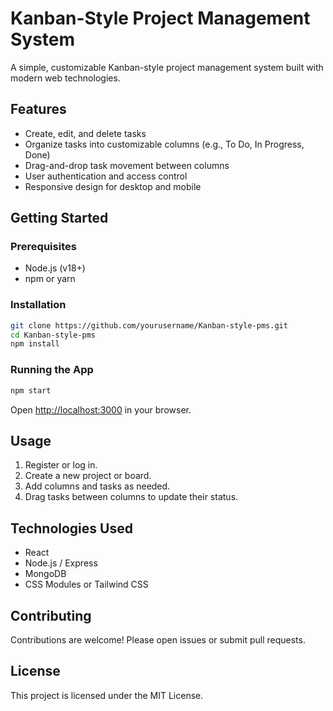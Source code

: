 # Kanban-Style Project Management System

A simple, customizable Kanban-style project management system built with modern web technologies.

## Features

- Create, edit, and delete tasks
- Organize tasks into customizable columns (e.g., To Do, In Progress, Done)
- Drag-and-drop task movement between columns
- User authentication and access control
- Responsive design for desktop and mobile

## Getting Started

### Prerequisites

- Node.js (v18+)
- npm or yarn

### Installation

```bash
git clone https://github.com/yourusername/Kanban-style-pms.git
cd Kanban-style-pms
npm install
```

### Running the App

```bash
npm start
```

Open [http://localhost:3000](http://localhost:3000) in your browser.

## Usage

1. Register or log in.
2. Create a new project or board.
3. Add columns and tasks as needed.
4. Drag tasks between columns to update their status.

## Technologies Used

- React
- Node.js / Express
- MongoDB
- CSS Modules or Tailwind CSS

## Contributing

Contributions are welcome! Please open issues or submit pull requests.

## License

This project is licensed under the MIT License.
